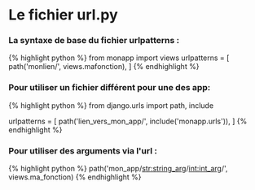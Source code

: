 # Le fichier url.py

### La syntaxe de base du fichier urlpatterns :
{% highlight python %}
from monapp import views
urlpatterns = [
    path('monlien/', views.mafonction),
]
{% endhighlight %}

### Pour utiliser un fichier différent pour une des app:
{% highlight python %}
from django.urls import path, include  

urlpatterns = [
    path('lien_vers_mon_app/', include('monapp.urls')),
]
{% endhighlight %}
### Pour utiliser des arguments via l'url :
{% highlight python %}
path('mon_app/<str:string_arg>/<int:int_arg>/', views.ma_fonction)
{% endhighlight %}
